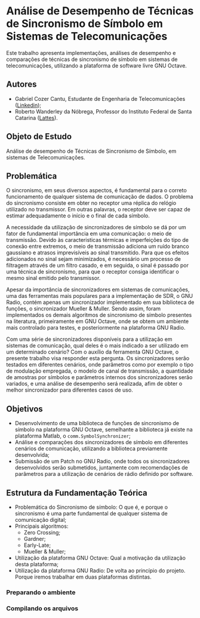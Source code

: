 # Análise de Desempenho de Técnicas de Sincronismo de Símbolo em Sistemas de Telecomunicações

Este trabalho apresenta implementações, análises de desempenho e comparações de técnicas de sincronismo de símbolo em sistemas de telecomunicações, utilizando a plataforma de software livre GNU Octave.

## Autores 
- Gabriel Cozer Cantu, Estudante de Engenharia de Telecomunicações ([Linkedin](https://www.linkedin.com/in/gabriel-cozer-cantu-04b1b413b/));
- Roberto Wanderley da Nóbrega, Professor do Instituto Federal de Santa Catarina ([Lattes](http://lattes.cnpq.br/0845572758065075)).

## Objeto de Estudo
Análise de desempenho de Técnicas de Sincronismo de Símbolo, em sistemas de Telecomunicações.

## Problemática
O sincronismo, em seus diversos aspectos, é fundamental para o correto funcionamento de qualquer sistema de comunicação de dados. O problema do sincronismo consiste em obter no receptor uma réplica do relógio utilizado no transmissor. Em outras palavras, o receptor deve ser capaz de estimar adequadamente o início e o final de cada símbolo.

A necessidade da utilização de sincronizadores de símbolo se dá por um fator de fundamental importância em uma comunicação: o meio de transmissão. Devido às caracteristicas térmicas e imperfeições do tipo de conexão entre extremos, o meio de transmissão adiciona um ruído branco gaussiano e atrasos imprevisíveis ao sinal transmitido. Para que os efeitos adicionados no sinal sejam minimizados, é necessário um processo de filtragem através de um filtro casado, e em seguida, o sinal é passado por uma técnica de sincronismo, para que o receptor consiga identificar o mesmo sinal emitido pelo transmissor. 

Apesar da importância de sincronizadores em sistemas de comunicações, uma das ferramentas mais populares para a implementação de SDR, o GNU Radio, contém apenas um sincronizador implementado em sua biblioteca de funções, o sincronizador Mueller & Muller. Sendo assim, foram implementados os demais algoritmos de sincronismo de símbolo presentes na literatura, primeiramente em GNU Octave, onde se obtem um ambiente mais controlado para testes, e posteriormente na plataforma GNU Radio.

Com uma série de sincronizadores disponíveis para a utilização em sistemas de comunicação, qual deles é o mais indicado a ser utilizado em um determinado cenário? Com o auxílio da ferramenta GNU Octave, o presente trabalho visa responder esta pergunta. Os sincronizadores serão testados em diferentes cenários, onde parâmetros como por exemplo o tipo de modulação empregada, o modelo de canal de transmissão, a quantidade de amostras por símbolos e parâmetros internos dos sincronizadores serão variados, e uma análise de desempenho será realizada, afim de obter o melhor sincronizador para diferentes casos de uso.

## Objetivos
- Desenvolvimento de uma biblioteca de funções de sincronismo de símbolo na plataforma GNU Octave, semelhante a biblioteca já existe na plataforma Matlab, o `comm.SymbolSynchronizer`; 
- Análise e comparações dos sincronizadores de símbolo em diferentes cenários de comunicação, utilizando a biblioteca previamente desenvolvida; 
- Submissão de um Patch no GNU Radio, onde todos os sincronizadores desenvolvidos serão submetidos, juntamente com recomendações de parâmetros para a utilização de cenários de rádio definido por software. 

## Estrutura da Fundamentação Teórica
- Problemática do Sincronismo de símbolo: O que é, e porque o sincronismo é uma parte fundamental de qualquer sistema de comunicação digital;
- Principais algoritmos:
	* Zero Crossing;
	* Gardner;
	* Early-Late;
	* Mueller & Muller;
- Utilização da plataforma GNU Octave: Qual a motivação da utilização desta plataforma;
- Utilização da plataforma GNU Radio: De volta ao princípio do projeto. Porque iremos trabalhar em duas plataformas distintas. 

### Preparando o ambiente

### Compilando os arquivos


